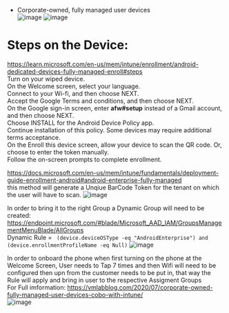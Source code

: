 * Corporate-owned, fully managed user devices<br/>
![image](https://user-images.githubusercontent.com/44326428/178163262-1c697450-ba40-4dae-a72a-616d283e3d0f.png)
![image](https://user-images.githubusercontent.com/44326428/178165778-ed23b21f-2dca-43cd-bd7d-e9309c91ea6e.png)

# Steps on the Device: <br/>
https://learn.microsoft.com/en-us/mem/intune/enrollment/android-dedicated-devices-fully-managed-enroll#steps<br/>
Turn on your wiped device.<br/>
On the Welcome screen, select your language.<br/>
Connect to your Wi-fi, and then choose NEXT.<br/>
Accept the Google Terms and conditions, and then choose NEXT.<br/>
On the Google sign-in screen, enter **afw#setup** instead of a Gmail account, and then choose NEXT.<br/>
Choose INSTALL for the Android Device Policy app.<br/>
Continue installation of this policy. Some devices may require additional terms acceptance.<br/>
On the Enroll this device screen, allow your device to scan the QR code. Or, choose to enter the token manually.<br/>
Follow the on-screen prompts to complete enrollment.<br/>


https://docs.microsoft.com/en-us/mem/intune/fundamentals/deployment-guide-enrollment-android#android-enterprise-fully-managed<br/>
this method will generate a Unqiue BarCode Token for the tenant on which the user will have to scan.
![image](https://user-images.githubusercontent.com/44326428/178162184-8b6b12bb-aca1-41de-833d-f0869c86d918.png)

In order to bring it to the right Group a Dynamic Group will need to be created:<br/>
https://endpoint.microsoft.com/#blade/Microsoft_AAD_IAM/GroupsManagementMenuBlade/AllGroups<br/>
Dynamic Rule = ``` (device.deviceOSType -eq "AndroidEnterprise") and (device.enrollmentProfileName -eq Null)```
![image](https://user-images.githubusercontent.com/44326428/178162545-dcd352dd-c15d-4425-8bdf-bdeccef6cb83.png)

In order to onboard the phone when first turning on the phone at the Welcome Screen, User needs to Tap 7 times and then Wifi will need to be configured then upn from the customer needs to be put in, that way the Rule will apply and bring in user to the respective Assigment Groups<br/>
For Full imformation: https://vmlabblog.com/2020/07/corporate-owned-fully-managed-user-devices-cobo-with-intune/<br/>
![image](https://user-images.githubusercontent.com/44326428/178165443-ead74100-32be-4c05-906f-28da9207eac5.png)
